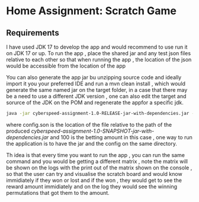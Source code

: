 # Home Assignment: Scratch Game #

## Requirements ##

I have used JDK 17 to develop the app and would recommend to use run it on JDK 17 or up.
To run the app , place the shared jar and any test json files relative to each other so that when running the app , the location of the json would be accessible from the location of the app

You can also generate the app jar bu unzipping source code and ideally import it you your preferred IDE and run a mvn clean install , which would generate the same named jar on the target folder, in a case that there may be a need to use a different JDK version , one can also edit the target and sorurce of the JDK on the POM and regenerate the appfor a specific jdk.

```bash
java -jar cyberspeed-assignment-1.0-RELEASE-jar-with-dependencies.jar --config config.json --betting-amount 100
 ```
where config.son is the location of the file relative to the path of the produced *cyberspeed-assignment-1.0-SNAPSHOT-jar-with-dependencies.jar* and 100 is the betting amount in this case , one way to run the application is to have the jar and the config on the same directory.

Th idea is that every time you want to run the app , you can run the same command and you would be getting a different matrix , note the matrix will be shown on the logs with the print out of the matrix shown on the console , so that the user can try and visualise the scratch board and would know immidiately if they won or lost and if the won , they would get to see the reward amount immidiately and on the log they would see the winning permutations that got them to the amount.